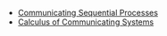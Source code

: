 * [Communicating Sequential Processes](http://www.cs.ucf.edu/courses/cop4020/sum2009/CSP-hoare.pdf)
* [Calculus of Communicating Systems](https://moodle.risc.jku.at/pluginfile.php/3407/mod_resource/content/1/A%20Calculus%20of%20Communicating%20Systems%5B1980%5D.pdf)
